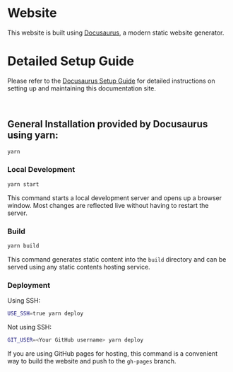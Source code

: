<!--
This README file provides instructions for setting up, developing, building, and deploying a website built using Docusaurus, a modern static website generator.

Sections include:
- Setup Guide: Links to detailed setup instructions.
- Installation: Command to install dependencies using Yarn.
- Local Development: Command to start a local development server with live reload.
- Build: Command to generate static content for deployment.
- Deployment: Commands for deploying the website, with options for using SSH or GitHub Pages.

Refer to the Docusaurus Setup Guide for additional details on maintaining the site.
-->
# Website

This website is built using [Docusaurus](https://docusaurus.io/), a modern static website generator.

# Detailed Setup Guide

Please refer to the [Docusaurus Setup Guide](Docusaurus%20%7C%20SetupGuide.md) for detailed instructions on setting up and maintaining this documentation site.

<br>

## General Installation provided by Docusaurus using yarn:
```bash
yarn
```
### Local Development

```bash
yarn start
```

This command starts a local development server and opens up a browser window. Most changes are reflected live without having to restart the server.

### Build

```bash
yarn build
```

This command generates static content into the `build` directory and can be served using any static contents hosting service.

### Deployment

Using SSH:

```bash
USE_SSH=true yarn deploy
```

Not using SSH:

```bash
GIT_USER=<Your GitHub username> yarn deploy
```

If you are using GitHub pages for hosting, this command is a convenient way to build the website and push to the `gh-pages` branch.
